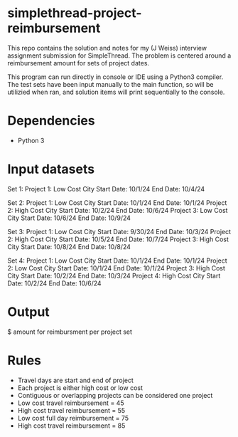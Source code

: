 # simplethread-project-reimbursement
This repo contains the solution and notes for my (J Weiss) interview assignment submission for SimpleThread. The problem is centered around a reimbursement amount for sets of project dates.

This program can run directly in console or IDE using a Python3 compiler. The test sets have been input manually to the main function, so will be utilizied when ran, and solution items will print sequentially to the console.
# Dependencies
- Python 3

# Input datasets
Set 1:
  Project 1: Low Cost City Start Date: 10/1/24 End Date: 10/4/24

Set 2:
  Project 1: Low Cost City Start Date: 10/1/24 End Date: 10/1/24
  Project 2: High Cost City Start Date: 10/2/24 End Date: 10/6/24
  Project 3: Low Cost City Start Date: 10/6/24 End Date: 10/9/24

Set 3:
  Project 1: Low Cost City Start Date: 9/30/24 End Date: 10/3/24
  Project 2: High Cost City Start Date: 10/5/24 End Date: 10/7/24
  Project 3: High Cost City Start Date: 10/8/24 End Date: 10/8/24

Set 4:
  Project 1: Low Cost City Start Date: 10/1/24 End Date: 10/1/24
  Project 2: Low Cost City Start Date: 10/1/24 End Date: 10/1/24
  Project 3: High Cost City Start Date: 10/2/24 End Date: 10/3/24
  Project 4: High Cost City Start Date: 10/2/24 End Date: 10/6/24

# Output
$ amount for reimbursment per project set

# Rules
  - Travel days are start and end of project
  - Each project is either high cost or low cost
  - Contiguous or overlapping projects can be considered one project
  - Low cost travel reimbursement = 45
  - High cost travel reimbursement = 55
  - Low cost full day reimbursement = 75
  - High cost travel reimbursement = 85
